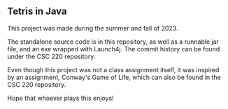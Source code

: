 ## Tetris in Java

This project was made during the summer and fall of 2023. 

The standalone source code is in this repository, as well as a runnable jar file, and an exe wrapped with Launch4j. The commit history can be found under the CSC 220 repository. 

Even though this project was not a class assignment itself, it was inspired by an assignment, Conway's Game of Life, which can also be found in the CSC 220 repository.

Hope that whoever plays this enjoys!